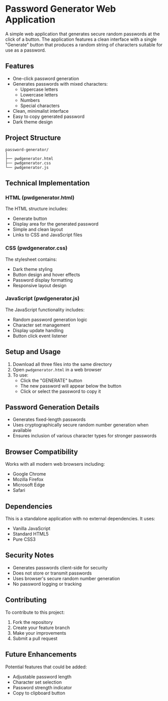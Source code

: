 # Password Generator Web Application

A simple web application that generates secure random passwords at the click of a button. The application features a clean interface with a single "Generate" button that produces a random string of characters suitable for use as a password.

## Features

- One-click password generation
- Generates passwords with mixed characters:
  - Uppercase letters
  - Lowercase letters
  - Numbers
  - Special characters
- Clean, minimalist interface
- Easy to copy generated password
- Dark theme design

## Project Structure

```
password-generator/
│
├── pwdgenerator.html
├── pwdgenerator.css
└── pwdgenerator.js
```

## Technical Implementation

### HTML (pwdgenerator.html)
The HTML structure includes:
- Generate button
- Display area for the generated password
- Simple and clean layout
- Links to CSS and JavaScript files

### CSS (pwdgenerator.css)
The stylesheet contains:
- Dark theme styling
- Button design and hover effects
- Password display formatting
- Responsive layout design

### JavaScript (pwdgenerator.js)
The JavaScript functionality includes:
- Random password generation logic
- Character set management
- Display update handling
- Button click event listener

## Setup and Usage

1. Download all three files into the same directory
2. Open `pwdgenerator.html` in a web browser
3. To use:
   - Click the "GENERATE" button
   - The new password will appear below the button
   - Click or select the password to copy it

## Password Generation Details

- Generates fixed-length passwords
- Uses cryptographically secure random number generation when available
- Ensures inclusion of various character types for stronger passwords

## Browser Compatibility

Works with all modern web browsers including:
- Google Chrome
- Mozilla Firefox
- Microsoft Edge
- Safari

## Dependencies

This is a standalone application with no external dependencies. It uses:
- Vanilla JavaScript
- Standard HTML5
- Pure CSS3

## Security Notes

- Generates passwords client-side for security
- Does not store or transmit passwords
- Uses browser's secure random number generation
- No password logging or tracking

## Contributing

To contribute to this project:
1. Fork the repository
2. Create your feature branch
3. Make your improvements
4. Submit a pull request

## Future Enhancements

Potential features that could be added:
- Adjustable password length
- Character set selection
- Password strength indicator
- Copy to clipboard button
